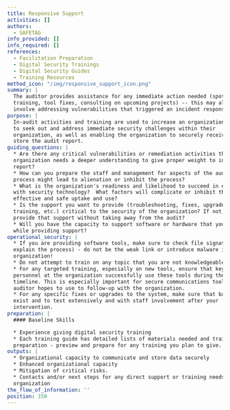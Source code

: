 ```yaml
---
title: Responsive Support
activities: []
authors:
  - SAFETAG
info_provided: []
info_required: []
references:
  - Facilitation Preparation
  - Digital Security Trainings
  - Digital Security Guides
  - Training Resources
method_icon: "/img/responsive_support_icon.png"
summary: |
  The auditor provides assistance for any immediate action needed (spot
  training, tool fixes, consulting on upcoming projects) -- this may also
  involve addressing vulnerabilities that triggered an incident response.
purpose: |
  In-audit activities and training are used to increase an organization's agency
  to seek out and address immediate security challenges within their
  organization, as well as enabling the organization to securely receive and
  store the audit report.
guiding_questions: |
  * Are there any critical vulnerabilities or remediation activities that the
  organization needs a deeper understanding to give proper weight to in the
  report?
  * How can you prepare the staff and management for aspects of the audit
  process might lead to alienation or inhibit the process?
  * What is the organization's readiness and likelihood to succeed in engaging
  with security technology?  What factors will complicate or inhibit the
  effective and safe uptake and use?
  * Is the support you want to provide (troubleshooting, fixes, upgrades,
  training, etc.) critical to the security of the organization? If not, can you
  provide that support without taking away from the audit?
  * Will you have the capacity to support software or hardware that you provided
  while providing support?
operational_security: |
  * If you are providing software tools, make sure to check file signatures (and
  explain the process) - do not be the weak link or introduce malware into the
  organization!
  * Do not attempt to train on any topic that you are not knowledgeable on.
  * For any targeted training, especially on new tools, ensure that key
  personnel at the organization successfully use these tools during the audit
  timeline. This is especially important for secure communications tools the
  auditor hopes to use to follow-up with the organization.
  * For any specific fixes or upgrades to the system, make sure that backups
  exist and to test extensively and with staff involvement after your
  intervention.
preparation: |
  #### Baseline Skills

  * Experience giving digital security training
  * Each training guide has detailed lists of materials needed and trainer
  preparation - preview and prepare for any training you plan to give.
outputs: |
  * Organizational capacity to communicate and store data securely
  * Enhanced organizational capacity
  * Mitigation of critical risks.
  * Contacts and/or next steps for any direct support or training needs of the
  organization
the_flow_of_information: ''
position: 150
---
```


